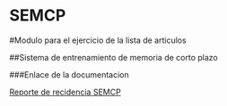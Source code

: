 # SEMCP

#Modulo para el ejercicio de la lista de articulos

##Sistema de entrenamiento de memoria de corto plazo

###Enlace de la documentacion


[Reporte de recidencia SEMCP](https://docs.google.com/document/d/1lYbHcsMWNZGA86e9O2Ts4PnyKEgNPfJxWW75-veXF1o/edit)
